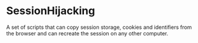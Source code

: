 # SessionHijacking
A set of scripts that can copy session storage, cookies and identifiers from the browser and can recreate the session on any other computer.
